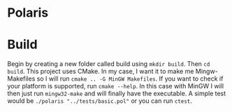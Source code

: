 # Polaris

# Build
Begin by creating a new folder called build using `mkdir build`. Then `cd build`. This project
uses CMake. In my case, I want it to make me Mingw-Makefiles so I will run `cmake .. -G MinGW Makefiles`. 
If you want to check if your platform is supported, run `cmake --help`. In this case with MinGW I will then
just run `mingw32-make` and will finally have the executable. A simple test would be `./polaris "../tests/basic.pol"` 
or you can run `ctest`.
